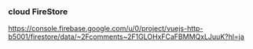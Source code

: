 ### cloud FireStore
https://console.firebase.google.com/u/0/project/vuejs-http-b5001/firestore/data/~2Fcomments~2F1GLOHxFCaFBMMQxLJuuK?hl=ja

